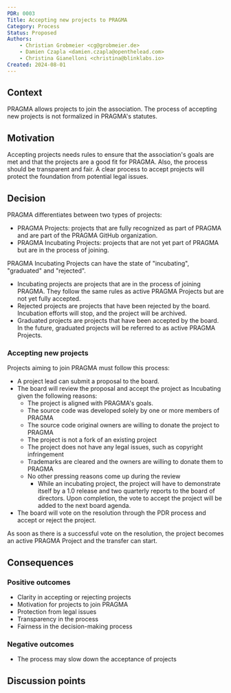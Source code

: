 ```yaml
---
PDR: 0003
Title: Accepting new projects to PRAGMA
Category: Process
Status: Proposed 
Authors:
    - Christian Grobmeier <cg@grobmeier.de>
    - Damien Czapla <damien.czapla@openthelead.com>
    - Christina Gianelloni <christina@blinklabs.io>
Created: 2024-08-01
---
```


## Context

PRAGMA allows projects to join the association. 
The process of accepting new projects is not formalized in PRAGMA's statutes.

## Motivation

Accepting projects needs rules to ensure that the association's goals are met 
and that the projects are a good fit for PRAGMA. Also, the process should be transparent and fair.
A clear process to accept projects will protect the foundation from potential legal issues.

## Decision

PRAGMA differentiates between two types of projects:

 - PRAGMA Projects: projects that are fully recognized as part of PRAGMA and are part of the PRAGMA GitHub organization.
 - PRAGMA Incubating Projects: projects that are not yet part of PRAGMA but are in the process of joining.

PRAGMA Incubating Projects can have the state of "incubating", "graduated" and "rejected".

- Incubating projects are projects that are in the process of joining PRAGMA. They follow the same
rules as active PRAGMA Projects but are not yet fully accepted.
- Rejected projects are projects that have been rejected by the board. Incubation efforts will stop, and the project will be archived.
- Graduated projects are projects that have been accepted by the board. In the future, graduated projects will be referred to as active PRAGMA Projects.

### Accepting new projects

Projects aiming to join PRAGMA must follow this process:

- A project lead can submit a proposal to the board.
- The board will review the proposal and accept the project as Incubating given the following reasons:
  - The project is aligned with PRAGMA's goals.
  - The source code was developed solely by one or more members of PRAGMA
  - The source code original owners are willing to donate the project to PRAGMA
  - The project is not a fork of an existing project
  - The project does not have any legal issues, such as copyright infringement
  - Trademarks are cleared and the owners are willing to donate them to PRAGMA
  - No other pressing reasons come up during the review
       - While an incubating project, the project will have to demonstrate itself by a 1.0 release and two quarterly reports to the board of directors. Upon completion, the vote to accept the project will be added to the next board agenda. 
- The board will vote on the resolution through the PDR process and accept or reject the project.

As soon as there is a successful vote on the resolution, the project becomes
an active PRAGMA Project and the transfer can start.

## Consequences
<!-- Describe the result/consequences of applying that decision; both positive and negative outcomes. -->
<!-- If category is a Policy, describe how to measure the application of the policy on a project (qualitative or quantitative) by using metrics that can be understood by any internet user. -->

### Positive outcomes

- Clarity in accepting or rejecting projects
- Motivation for projects to join PRAGMA  
- Protection from legal issues
- Transparency in the process
- Fairness in the decision-making process

### Negative outcomes

- The process may slow down the acceptance of projects

## Discussion points
<!-- Summarizes, a posteriori, the major discussion points that gravitates around the decision -->

[Archive]: https://github.com/pragma-org/PDRs/tree/main/.validityreview
